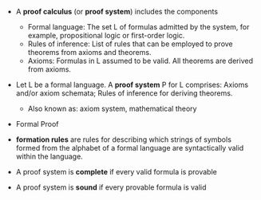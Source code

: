 
- A **proof calculus** (or **proof system**) includes the components
	- Formal language: The set L of formulas admitted by the system, for example, propositional logic or first-order logic.
	- Rules of inference: List of rules that can be employed to prove theorems from axioms and theorems.
	- Axioms: Formulas in L assumed to be valid. All theorems are derived from axioms.
- Let L be a formal language. A **proof system** P for L comprises: Axioms and/or axiom schemata; Rules of inference for deriving theorems.
	- Also known as: axiom system, mathematical theory
- Formal Proof
- **formation rules** are rules for describing which strings of symbols formed from the alphabet of a formal language are syntactically valid within the language.


- A proof system is **complete** if every valid formula is provable
- A proof system is **sound** if every provable formula is valid


